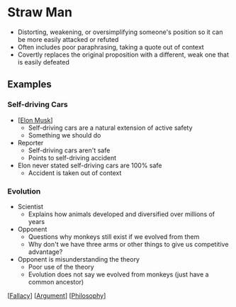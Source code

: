 # Straw Man

- Distorting, weakening, or oversimplifying someone's position so it can be more easily attacked or refuted
- Often includes poor paraphrasing, taking a quote out of context
- Covertly replaces the original proposition with a different, weak one that is easily defeated

## Examples

### Self-driving Cars

- [[Elon Musk]]
  - Self-driving cars are a natural extension of active safety
  - Something we should do
- Reporter
  - Self-driving cars aren't safe
  - Points to self-driving accident
- Elon never stated self-driving cars are 100% safe
  - Accident is taken out of context

### Evolution

- Scientist
  - Explains how animals developed and diversified over millions of years
- Opponent
  - Questions why monkeys still exist if we evolved from them
  - Why don't we have three arms or other things to give us competitive advantage?
- Opponent is misunderstanding the theory
  - Poor use of the theory
  - Evolution does not say we evolved from monkeys (just have a common ancestor)

[[Fallacy]] [[Argument]] [[Philosophy]]

[//begin]: # "Autogenerated link references for markdown compatibility"
[Elon Musk]: elon-musk "Elon Musk"
[Fallacy]: fallacy "Fallacy"
[Argument]: argument "Arguments"
[Philosophy]: philosophy "Philosophy"
[//end]: # "Autogenerated link references"